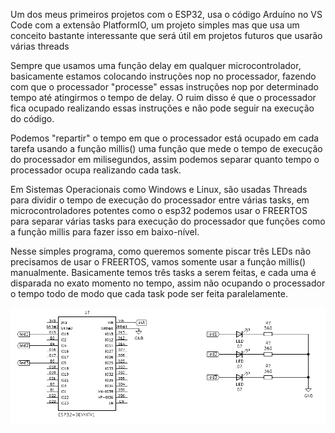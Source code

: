 Um dos meus primeiros projetos com o ESP32, usa o código Arduíno no VS Code com a extensão PlatformIO,
um projeto simples mas que usa um conceito bastante interessante que será útil em projetos futuros que
usarão várias threads

Sempre que usamos uma função delay em qualquer microcontrolador, basicamente estamos colocando instruções
nop no processador, fazendo com que o processador "processe" essas instruções nop por determinado tempo
até atingirmos o tempo de delay. O ruim disso é que o processador fica ocupado realizando essas instruções
e não pode seguir na execução do código. 

Podemos "repartir" o tempo em que o processador está ocupado em cada tarefa usando a função millis()
uma função que mede o tempo de execução do processador em milisegundos, assim podemos separar quanto
tempo o processador ocupa realizando cada task.

Em Sistemas Operacionais como Windows e Linux, são usadas Threads para dividir o tempo de execução
do processador entre várias tasks, em microcontroladores potentes como o esp32 podemos usar o FREERTOS
para separar várias tasks para execução do processador que funções como a função millis para fazer
isso em baixo-nível.

Nesse simples programa, como queremos somente piscar três LEDs não precisamos de usar o FREERTOS,
vamos somente usar a função millis() manualmente. Basicamente temos três tasks a serem feitas, e 
cada uma é disparada no exato momento no tempo, assim não ocupando o processador o tempo todo de 
modo que cada task pode ser feita paralelamente.

![](imagens/hardware.png)
